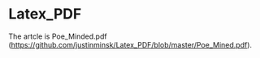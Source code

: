 # Latex_PDF

The artcle is Poe_Minded.pdf (https://github.com/justinminsk/Latex_PDF/blob/master/Poe_Mined.pdf). 
